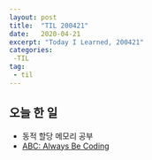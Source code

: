 ```yaml
---
layout: post
title:  "TIL 200421"
date:   2020-04-21
excerpt: "Today I Learned, 200421"
categories: 
 -TIL
tag:
 - til
---
```

## 오늘 한 일

* 동적 할당 메모리 공부
* [ABC: Always Be Coding](https://medium.com/always-be-coding/abc-always-be-coding-d5f8051afce2#.4heg8zvm4)